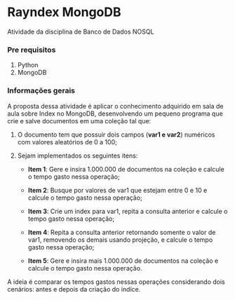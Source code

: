# Rayndex MongoDB
Atividade da disciplina de Banco de Dados NOSQL

### Pre requisitos
1. Python
2. MongoDB

### Informações gerais
A proposta dessa atividade é aplicar o conhecimento adquirido em sala de aula sobre Index no MongoDB, desenvolvendo um pequeno programa que crie e salve documentos em uma coleção tal que:

1. O documento tem que possuir dois campos (**var1 e var2**) numéricos com valores aleatórios de 0 a 100; 

2. Sejam implementados os seguintes itens:

    - **Item 1**: Gere e insira 1.000.000 de documentos na coleção e calcule o tempo gasto nessa operação;
    
    - **Item 2**: Busque por valores de var1 que estejam entre 0 e 10 e calcule o tempo gasto nessa operação;
    
    - **Item 3**: Crie um index para var1, repita a consulta anterior e calcule o tempo gasto nessa operação;
    
    - **Item 4**: Repita a consulta anterior retornando somente o valor de var1, removendo os demais usando projeção, e calcule o tempo gasto nessa operação;
    
    - **Item 5**: Gere e insira mais 1.000.000 de documentos na coleção e calcule o tempo gasto nessa operação.
    
A ideia é comparar os tempos gastos nessas operações considerando dois cenários: antes e depois da criação do indíce.
